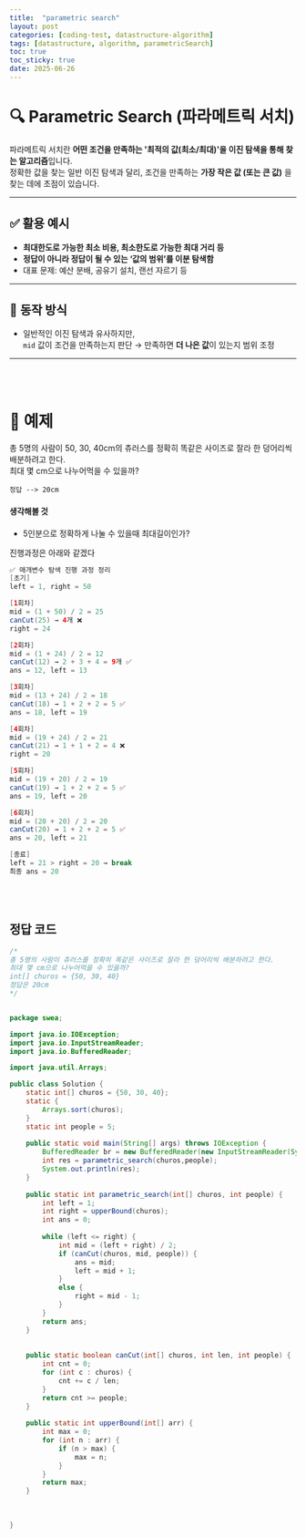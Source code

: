 ```yaml
---
title:  "parametric search"
layout: post
categories: [coding-test, datastructure-algorithm] 
tags: [datastructure, algorithm, parametricSearch]
toc: true
toc_sticky: true
date: 2025-06-26
---
```




# 🔍 Parametric Search (파라메트릭 서치)

파라메트릭 서치란 **어떤 조건을 만족하는 '최적의 값(최소/최대)'을 이진 탐색을 통해 찾는 알고리즘**입니다.  
정확한 값을 찾는 일반 이진 탐색과 달리, 조건을 만족하는 **가장 작은 값 (또는 큰 값)** 을 찾는 데에 초점이 있습니다.

---

## ✅ 활용 예시

- **최대한도로 가능한 최소 비용, 최소한도로 가능한 최대 거리 등**
- **정답이 아니라 정답이 될 수 있는 ‘값의 범위’를 이분 탐색함**
- 대표 문제: 예산 분배, 공유기 설치, 랜선 자르기 등

---

## 🔧 동작 방식

- 일반적인 이진 탐색과 유사하지만,  
  `mid` 값이 조건을 만족하는지 판단 → 만족하면 **더 나은 값**이 있는지 범위 조정

---

<br><br>

# 🍞 예제 
총 5명의 사람이 50, 30, 40cm의 츄러스를 정확히 똑같은 사이즈로 잘라 한 덩어리씩 배분하려고 한다. <br>
최대 몇 cm으로 나누어먹을 수 있을까?
```
정답 --> 20cm
```

#### 생각해볼 것
- 5인분으로 정확하게 나눌 수 있을때 최대길이인가?

진행과정은 아래와 같겠다

```java
✅ 매개변수 탐색 진행 과정 정리
[초기]
left = 1, right = 50

[1회차]
mid = (1 + 50) / 2 = 25
canCut(25) → 4개 ❌
right = 24

[2회차]
mid = (1 + 24) / 2 = 12
canCut(12) → 2 + 3 + 4 = 9개 ✅
ans = 12, left = 13

[3회차]
mid = (13 + 24) / 2 = 18
canCut(18) → 1 + 2 + 2 = 5 ✅
ans = 18, left = 19

[4회차]
mid = (19 + 24) / 2 = 21
canCut(21) → 1 + 1 + 2 = 4 ❌
right = 20

[5회차]
mid = (19 + 20) / 2 = 19
canCut(19) → 1 + 2 + 2 = 5 ✅
ans = 19, left = 20

[6회차]
mid = (20 + 20) / 2 = 20
canCut(20) → 1 + 2 + 2 = 5 ✅
ans = 20, left = 21

[종료]
left = 21 > right = 20 → break
최종 ans = 20
```
 <br><br>

## 정답 코드

```java
/*
총 5명의 사람이 츄러스를 정확히 똑같은 사이즈로 잘라 한 덩어리씩 배분하려고 한다.
최대 몇 cm으로 나누어먹을 수 있을까?
int[] churos = {50, 30, 40}
정답은 20cm 
*/


package swea;

import java.io.IOException;
import java.io.InputStreamReader;
import java.io.BufferedReader;

import java.util.Arrays;

public class Solution {
	static int[] churos = {50, 30, 40};
	static {
		Arrays.sort(churos);
	}
	static int people = 5;
			
	public static void main(String[] args) throws IOException {
		BufferedReader br = new BufferedReader(new InputStreamReader(System.in));
		int res = parametric_search(churos,people);
		System.out.println(res);
	}
	
	public static int parametric_search(int[] churos, int people) {
		int left = 1;
		int right = upperBound(churos);
		int ans = 0;
		
		while (left <= right) {
			int mid = (left + right) / 2;
			if (canCut(churos, mid, people)) {
				ans = mid;
				left = mid + 1;
			}
			else {
				right = mid - 1;
			}
		}
		return ans;
	}
	
	
	public static boolean canCut(int[] churos, int len, int people) {
		int cnt = 0;
		for (int c : churos) {
			cnt += c / len;
		}
		return cnt >= people;
	}
	
	public static int upperBound(int[] arr) {
		int max = 0;
		for (int n : arr) {
			if (n > max) {
				max = n;
			}
		}
		return max;
	}
	
	
	
}
```

